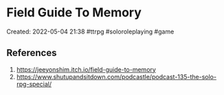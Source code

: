 # Field Guide To Memory

Created: 2022-05-04 21:38
#ttrpg #soloroleplaying #game


## References
1. https://jeeyonshim.itch.io/field-guide-to-memory
2. https://www.shutupandsitdown.com/podcastle/podcast-135-the-solo-rpg-special/

